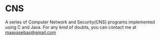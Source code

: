 # CNS
A series of Computer Network and Security(CNS) programs implemented using C and Java.
For any kind of doubts, you can contact me at maayasebas@gmail.com
